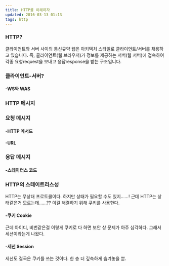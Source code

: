 ```yaml
---
title: HTTP를 이해하자 
updated: 2016-03-13 01:13
tags: http  
---
```


### HTTP?
클라이언트와 서버 사이의 통신규약 
웹은 아키텍처 스타일로 클라이언트/서버를 채용하고 있습니다. 즉, 클라이언트(웹 브라우저)가 정보를 제공하는 서버(웹 서버)에 접속하여 각종 요청request을 보내고 응답response을 받는 구조입니다. 

### 클라이언트-서버?    

#### -WS와 WAS

<div class="divider"></div>

### HTTP 메시지   

### 요청 메시지    

#### -HTTP 메서드     

#### -URL    

### 응답 메시지    

#### -스테이터스 코드    

### HTTP의 스테이트리스성    
HTTP는 무상태 프로토콜이다. 하지만 상태가 필요할 수도 있지……! 근데 HTTP는 상태같은거 모르는데……?? 이걸 해결하기 위해 쿠키를 사용한다.

#### -쿠키 Cookie    
근데 아이디, 비번같은걸 이렇게 쿠키로 다 하면 보안 상 문제가 아주 심각하다. 그래서 세션이라는게 나왔다.

#### -세션 Session    
세션도 결국은 쿠키를 쓰는 것이다. 한 층 더 깊숙하게 숨겨놓을 뿐. 
